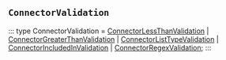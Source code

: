 ## `ConnectorValidation`
:::
type ConnectorValidation = [ConnectorLessThanValidation](./ConnectorLessThanValidation.md) | [ConnectorGreaterThanValidation](./ConnectorGreaterThanValidation.md) | [ConnectorListTypeValidation](./ConnectorListTypeValidation.md) | [ConnectorIncludedInValidation](./ConnectorIncludedInValidation.md) | [ConnectorRegexValidation](./ConnectorRegexValidation.md);
:::
